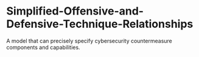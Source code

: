 # Simplified-Offensive-and-Defensive-Technique-Relationships
A model that can precisely specify cybersecurity countermeasure components and capabilities.
